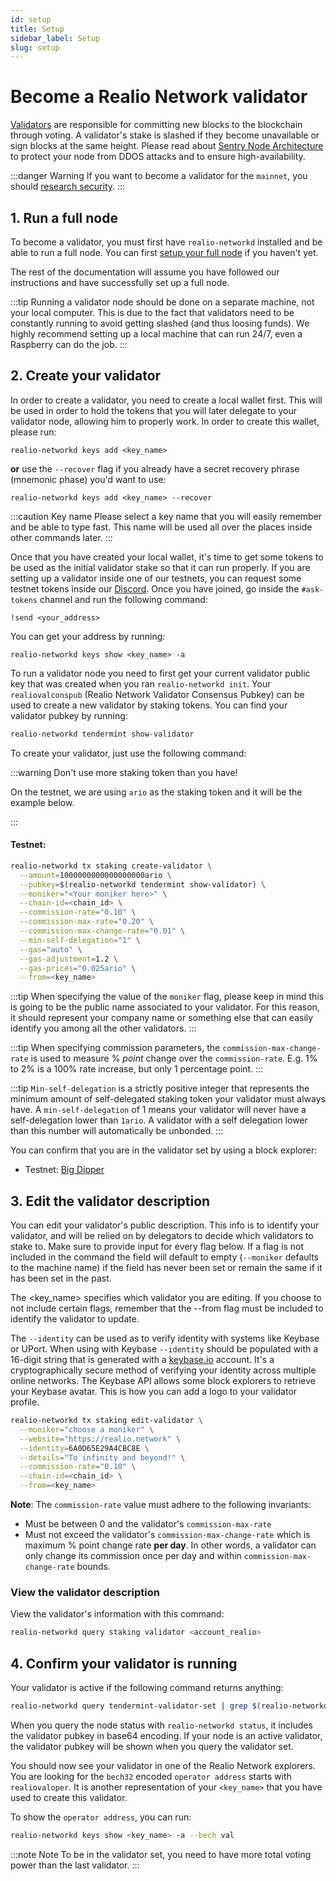 ```yaml
---
id: setup
title: Setup
sidebar_label: Setup
slug: setup
---
```


# Become a Realio Network validator
[Validators](01-overview.md) are responsible for committing new blocks to the blockchain through voting.
A validator's stake is slashed if they become unavailable or sign blocks at the same height. Please read about
[Sentry Node Architecture](validator-faq#how-can-validators-protect-themselves-from-denial-of-service-attacks) to protect your node from DDOS attacks and to ensure high-availability.

:::danger Warning
If you want to become a validator for the `mainnet`, you should [research security](/mainnet/overview).
:::

## 1. Run a full node
To become a validator, you must first have `realio-networkd` installed and be able to run a full node. You can
first [setup your full node](/fullnode/overview) if you haven't yet.

The rest of the documentation will assume you have followed our instructions and have successfully set up a full node.

:::tip
Running a validator node should be done on a separate machine, not your local computer. This is due to the fact that
validators need to be constantly running to avoid getting slashed (and thus loosing funds). We highly recommend setting
up a local machine that can run 24/7, even a Raspberry can do the job.
:::

## 2. Create your validator
In order to create a validator, you need to create a local wallet first. This will be used in order to hold the
tokens that you will later delegate to your validator node, allowing him to properly work. In order to create this
wallet, please run:

```shell
realio-networkd keys add <key_name>
```

**or** use the `--recover` flag if you already have a secret recovery phrase (mnemonic phase) you'd want to use:

```shell
realio-networkd keys add <key_name> --recover
```

:::caution Key name
Please select a key name that you will easily remember and be able to type fast. This name will be used all over the
places inside other commands later.
:::

Once that you have created your local wallet, it's time to get some tokens to be used as the initial validator stake so
that it can run properly. If you are setting up a validator inside one of our testnets, you can request some testnet
tokens inside our [Discord](https://discord.gg/BUtSwwUF). Once you have joined, go inside the `#ask-tokens` channel and
run the following command:

```
!send <your_address>
```

You can get your address by running:

```shell
realio-networkd keys show <key_name> -a
```

To run a validator node you need to first get your current validator public key that was created when you
ran `realio-networkd init`. Your `realiovalconspub` (Realio Network Validator Consensus Pubkey) can be used to create a new validator by
staking tokens. You can find your validator pubkey by running:

```bash
realio-networkd tendermint show-validator
```

To create your validator, just use the following command:

:::warning Don't use more staking token than you have!

On the testnet, we are using `ario` as the staking token and it will be the example below.

:::

#### Testnet:
```bash
realio-networkd tx staking create-validator \
  --amount=1000000000000000000ario \
  --pubkey=$(realio-networkd tendermint show-validator) \
  --moniker="<Your moniker here>" \
  --chain-id=<chain_id> \
  --commission-rate="0.10" \
  --commission-max-rate="0.20" \
  --commission-max-change-rate="0.01" \
  --min-self-delegation="1" \
  --gas="auto" \
  --gas-adjustment=1.2 \
  --gas-prices="0.025ario" \
  --from=<key_name>
```

:::tip
When specifying the value of the `moniker` flag, please keep in mind this is going to be the public name associated to your validator. For this reason, it should represent your company name or something else that can easily identify you among all the other validators.
:::

:::tip
When specifying commission parameters, the `commission-max-change-rate` is used to measure % _point_ change over the `commission-rate`. E.g. 1% to 2% is a 100% rate increase, but only 1 percentage point.
:::

:::tip
`Min-self-delegation` is a strictly positive integer that represents the minimum amount of self-delegated staking token your validator must always have. A `min-self-delegation` of 1 means your validator will never have a self-delegation lower than `1ario`. A validator with a self delegation lower than this number will automatically be unbonded.
:::

You can confirm that you are in the validator set by using a block explorer:
- Testnet:  [Big Dipper](https://testnet-explorer.realio.network/)

## 3. Edit the validator description
You can edit your validator's public description. This info is to identify your validator, and will be relied on by delegators to decide which validators to stake to. Make sure to provide input for every flag below. If a flag is not included in the command the field will default to empty (`--moniker` defaults to the machine name) if the field has never been set or remain the same if it has been set in the past.

The <key_name> specifies which validator you are editing. If you choose to not include certain flags, remember that the --from flag must be included to identify the validator to update.

The `--identity` can be used as to verify identity with systems like Keybase or UPort. When using with Keybase `--identity` should be populated with a 16-digit string that is generated with a [keybase.io](https://keybase.io) account. It's a cryptographically secure method of verifying your identity across multiple online networks. The Keybase API allows some block explorers to retrieve your Keybase avatar. This is how you can add a logo to your validator profile.

```bash
realio-networkd tx staking edit-validator \
  --moniker="choose a moniker" \
  --website="https://realio.network" \
  --identity=6A0D65E29A4CBC8E \
  --details="To infinity and beyond!" \
  --commission-rate="0.10" \
  --chain-id=<chain_id> \
  --from=<key_name>
```

__Note__: The `commission-rate` value must adhere to the following invariants:

- Must be between 0 and the validator's `commission-max-rate`
- Must not exceed the validator's `commission-max-change-rate` which is maximum
  % point change rate **per day**. In other words, a validator can only change
  its commission once per day and within `commission-max-change-rate` bounds.

### View the validator description
View the validator's information with this command:

```bash
realio-networkd query staking validator <account_realio>
```

## 4. Confirm your validator is running
Your validator is active if the following command returns anything:

```bash
realio-networkd query tendermint-validator-set | grep $(realio-networkd status 2>&1 | jq '.ValidatorInfo.PubKey.value')
```

When you query the node status with `realio-networkd status`, it includes the validator pubkey in base64 encoding. If your node is an active validator, the validator pubkey will be shown when you query the validator set.

You should now see your validator in one of the Realio Network explorers. You are looking for the `bech32` encoded `operator address` starts with `realiovaloper`. It is another representation of your `<key_name>` that you have used to create this validator.

To show the `operator address`, you can run:

```bash
realio-networkd keys show <key_name> -a --bech val
```

:::note Note
To be in the validator set, you need to have more total voting power than the last validator.
:::
